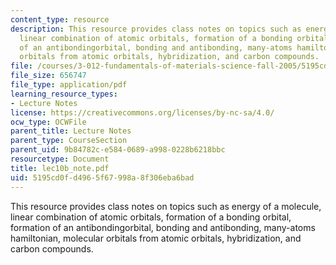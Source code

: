 ```yaml
---
content_type: resource
description: This resource provides class notes on topics such as energy of a molecule,
  linear combination of atomic orbitals, formation of a bonding orbital, formation
  of an antibondingorbital, bonding and antibonding, many-atoms hamiltonian, molecular
  orbitals from atomic orbitals, hybridization, and carbon compounds.
file: /courses/3-012-fundamentals-of-materials-science-fall-2005/5195cd0fd4965f67998a8f306eba6bad_lec10b_note.pdf
file_size: 656747
file_type: application/pdf
learning_resource_types:
- Lecture Notes
license: https://creativecommons.org/licenses/by-nc-sa/4.0/
ocw_type: OCWFile
parent_title: Lecture Notes
parent_type: CourseSection
parent_uid: 9b84782c-e584-0689-a998-0228b6218bbc
resourcetype: Document
title: lec10b_note.pdf
uid: 5195cd0f-d496-5f67-998a-8f306eba6bad
---
```

This resource provides class notes on topics such as energy of a molecule, linear combination of atomic orbitals, formation of a bonding orbital, formation of an antibondingorbital, bonding and antibonding, many-atoms hamiltonian, molecular orbitals from atomic orbitals, hybridization, and carbon compounds.